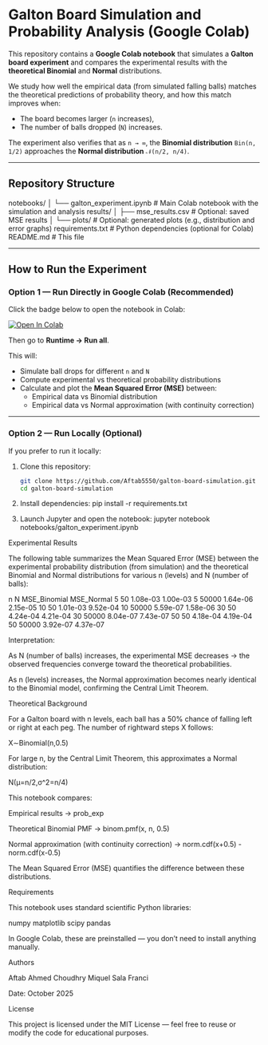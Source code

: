 # Galton Board Simulation and Probability Analysis (Google Colab)

This repository contains a **Google Colab notebook** that simulates a **Galton board experiment** and compares the experimental results with the **theoretical Binomial** and **Normal** distributions.

We study how well the empirical data (from simulated falling balls) matches the theoretical predictions of probability theory, and how this match improves when:
- The board becomes larger (`n` increases),
- The number of balls dropped (`N`) increases.

The experiment also verifies that as `n → ∞`, the **Binomial distribution** `Bin(n, 1/2)` approaches the **Normal distribution** `𝒩(n/2, n/4)`.

---

## Repository Structure

notebooks/
│ └── galton_experiment.ipynb # Main Colab notebook with the simulation and analysis
results/
│ ├── mse_results.csv # Optional: saved MSE results
│ └── plots/ # Optional: generated plots (e.g., distribution and error graphs)
requirements.txt # Python dependencies (optional for Colab)
README.md # This file

---

## How to Run the Experiment

### Option 1 — Run Directly in Google Colab (Recommended)

Click the badge below to open the notebook in Colab:

[![Open In Colab](https://colab.research.google.com/assets/colab-badge.svg)](https://colab.research.google.com/github/Aftab5550/galton-board-simulation/blob/main/notebooks/galton_experiment.ipynb)

Then go to **Runtime → Run all**.

This will:
- Simulate ball drops for different `n` and `N`
- Compute experimental vs theoretical probability distributions
- Calculate and plot the **Mean Squared Error (MSE)** between:
  - Empirical data vs Binomial distribution  
  - Empirical data vs Normal approximation (with continuity correction)

---

### Option 2 — Run Locally (Optional)

If you prefer to run it locally:

1. Clone this repository:
   ```bash
   git clone https://github.com/Aftab5550/galton-board-simulation.git
   cd galton-board-simulation

2. Install dependencies:
   pip install -r requirements.txt

3. Launch Jupyter and open the notebook:
   jupyter notebook notebooks/galton_experiment.ipynb

Experimental Results

The following table summarizes the Mean Squared Error (MSE) between the experimental probability distribution (from simulation) and the theoretical Binomial and Normal distributions for various n (levels) and N (number of balls):

n	N	MSE_Binomial	MSE_Normal
5	50	1.08e-03	1.00e-03
5	50000	1.64e-06	2.15e-05
10	50	1.01e-03	9.52e-04
10	50000	5.59e-07	1.58e-06
30	50	4.24e-04	4.21e-04
30	50000	8.04e-07	7.43e-07
50	50	4.18e-04	4.19e-04
50	50000	3.92e-07	4.37e-07

Interpretation:

As N (number of balls) increases, the experimental MSE decreases → the observed frequencies converge toward the theoretical probabilities.

As n (levels) increases, the Normal approximation becomes nearly identical to the Binomial model, confirming the Central Limit Theorem.

Theoretical Background

For a Galton board with n levels, each ball has a 50% chance of falling left or right at each peg.
The number of rightward steps X follows:

X∼Binomial(n,0.5)

For large n, by the Central Limit Theorem, this approximates a Normal distribution:

N(μ=n/2,σ^2=n/4)

This notebook compares:

Empirical results → prob_exp

Theoretical Binomial PMF → binom.pmf(x, n, 0.5)

Normal approximation (with continuity correction) → norm.cdf(x+0.5) - norm.cdf(x-0.5)

The Mean Squared Error (MSE) quantifies the difference between these distributions.

Requirements

This notebook uses standard scientific Python libraries:

numpy
matplotlib
scipy
pandas


In Google Colab, these are preinstalled — you don’t need to install anything manually.

Authors

Aftab Ahmed Choudhry
Miquel Sala Franci

Date: October 2025

License

This project is licensed under the MIT License — feel free to reuse or modify the code for educational purposes.
